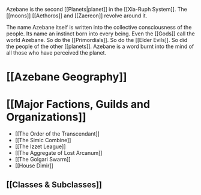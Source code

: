 Azebane is the second [[Planets|planet]] in the [[Xia-Ruph System]]. The [[moons]] [[Aethoros]] and [[Zaereon]] revolve around it.

The name Azebane itself is written into the collective consciousness of the people. Its name an instinct born into every being. Even the [[Gods]] call the world Azebane. So do the [[Primordials]]. So do the [[Elder Evils]]. So did the people of the other [[planets]]. Azebane is a word burnt into the mind of all those who have perceived the planet. 
# [[Azebane Geography]]

# [[Major Factions, Guilds and Organizations]]
- [[The Order of the Transcendant]]
- [[The Simic Combine]]
- [[The Izzet League]]
- [[The Aggregate of Lost Arcanum]]
- [[The Golgari Swarm]]
- [[House Dimir]]

## [[Classes & Subclasses]]